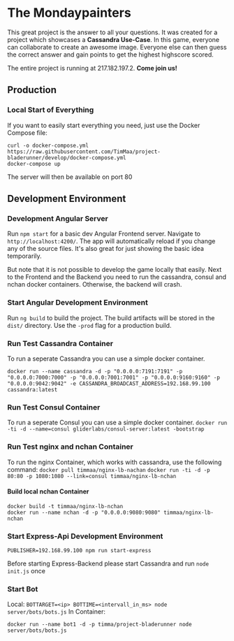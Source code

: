 # The Mondaypainters

This great project is the answer to all your questions.
It was created for a project which showcases a **Cassandra Use-Case**.
In this game, everyone can collaborate to create an awesome image. Everyone else can then guess the correct answer and gain points to get the highest highscore scored.

The entire project is running at 217.182.197.2. **Come join us!**


## Production

### Local Start of Everything
If you want to easily start everything you need, just use the Docker Compose file: 

```
curl -o docker-compose.yml https://raw.githubusercontent.com/TimMaa/project-bladerunner/develop/docker-compose.yml
docker-compose up
```

The server will then be available on port 80


## Development Environment

### Development Angular Server

Run `npm start` for a basic dev Angular Frontend server. Navigate to `http://localhost:4200/`. 
The app will automatically reload if you change any of the source files.
It's also great for just showing the basic idea temporarily.

But note that it is not possible to develop the game locally that easily. Next to the Frontend and the Backend you need to run the cassandra, consul and nchan docker containers. Otherwise, the backend will crash.

### Start Angular Development Environment

Run `ng build` to build the project. 
The build artifacts will be stored in the `dist/` directory. Use the `-prod` flag for a production build.

### Run Test Cassandra Container
To run a seperate Cassandra you can use a simple docker container.

`docker run --name cassandra -d -p "0.0.0.0:7191:7191" -p "0.0.0.0:7000:7000" -p "0.0.0.0:7001:7001" -p "0.0.0.0:9160:9160" -p "0.0.0.0:9042:9042" -e CASSANDRA_BROADCAST_ADDRESS=192.168.99.100 cassandra:latest`


### Run Test Consul Container
To run a seperate Consul you can use a simple docker container.
`docker run -ti -d --name=consul gliderlabs/consul-server:latest -bootstrap`

### Run Test nginx and nchan Container
To run the nginx Container, which works with cassandra, use the following command:
`docker pull timmaa/nginx-lb-nachan`
`docker run -ti -d -p 80:80 -p 1080:1080 --link=consul timmaa/nginx-lb-nchan`
  
#### Build local nchan Container
```cd /nchan
docker build -t timmaa/nginx-lb-nchan
docker run --name nchan -d -p "0.0.0.0:9080:9080" timmaa/nginx-lb-nchan
```


### Start Express-Api Development Environment
`PUBLISHER=192.168.99.100 npm run start-express`

Before starting Express-Backend please start Cassandra and run `node init.js` once

### Start Bot
Local:
`BOTTARGET=<ip> BOTTIME=<intervall_in_ms> node server/bots/bots.js` 
In Container:

`docker run --name bot1 -d -p timma/project-bladerunner node server/bots/bots.js`
